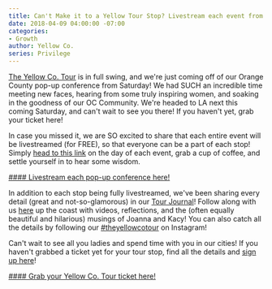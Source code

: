 ```yaml
---
title: Can't Make it to a Yellow Tour Stop? Livestream each event from home for free!
date: 2018-04-09 04:00:00 -07:00
categories:
- Growth
author: Yellow Co.
series: Privilege
---
```


[The Yellow Co. Tour](https://yellowcollective.lpages.co/yellow-west-coast-tour-2018/) is in full swing, and we're just coming off of our Orange County pop-up conference from Saturday! We had SUCH an incredible time meeting new faces, hearing from some truly inspiring women, and soaking in the goodness of our OC Community. We're headed to LA next this coming Saturday, and can't wait to see you there! If you haven't yet, grab your ticket here!

In case you missed it, we are SO excited to share that each entire event will be livestreamed (for FREE), so that everyone can be a part of each stop! Simply [head to this link](https://yellowco.co/live/) on the day of each event, grab a cup of coffee, and settle yourself in to hear some wisdom.

[#### Livestream each pop-up conference here!](https://yellowco.co/live/)

In addition to each stop being fully livestreamed, we've been sharing every detail (great and not-so-glamorous) in our [Tour Journal](http://www.yellowtour.co/)! Follow along with us [here](http://www.yellowtour.co/) up the coast with videos, reflections, and the (often equally beautiful and hilarious) musings of Joanna and Kacy! You can also catch all the details by following our [#theyellowcotour](https://www.instagram.com/explore/tags/theyellowcotour/) on Instagram!

Can't wait to see all you ladies and spend time with you in our cities! If you haven't grabbed a ticket yet for your tour stop, find all the details and [sign up here](https://yellowcollective.lpages.co/yellow-west-coast-tour-2018/)!

[#### Grab your Yellow Co. Tour ticket here!](https://yellowcollective.lpages.co/yellow-west-coast-tour-2018/)